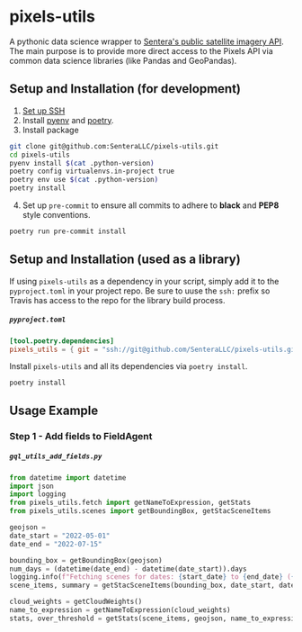 # pixels-utils

A pythonic data science wrapper to [Sentera's public satellite imagery API](https://pixels.sentera.com). The main purpose is to provide more direct access to the Pixels API via common data science libraries (like Pandas and GeoPandas).

## Setup and Installation (for development)
1) [Set up SSH](https://github.com/SenteraLLC/install-instructions/blob/master/ssh_setup.md)
2) Install [pyenv](https://github.com/SenteraLLC/install-instructions/blob/master/pyenv.md) and [poetry](https://python-poetry.org/docs/#installation).
3) Install package
``` bash
git clone git@github.com:SenteraLLC/pixels-utils.git
cd pixels-utils
pyenv install $(cat .python-version)
poetry config virtualenvs.in-project true
poetry env use $(cat .python-version)
poetry install
```
4) Set up `pre-commit` to ensure all commits to adhere to **black** and **PEP8** style conventions.
``` bash
poetry run pre-commit install
```

## Setup and Installation (used as a library)
If using `pixels-utils` as a dependency in your script, simply add it to the `pyproject.toml` in your project repo. Be sure to uuse the `ssh:` prefix so Travis has access to the repo for the library build process.

<h5 a><strong><code>pyproject.toml</code></strong></h5>

``` toml
[tool.poetry.dependencies]
pixels_utils = { git = "ssh://git@github.com/SenteraLLC/pixels-utils.git", branch = "main"}
```

Install `pixels-utils` and all its dependencies via `poetry install`.

``` console
poetry install
```

## Usage Example

### Step 1 - Add fields to FieldAgent

<h5 a><strong><code>gql_utils_add_fields.py</code></strong></h5>

``` python
from datetime import datetime
import json
import logging
from pixels_utils.fetch import getNameToExpression, getStats
from pixels_utils.scenes import getBoundingBox, getStacSceneItems

geojson =
date_start = "2022-05-01"
date_end = "2022-07-15"

bounding_box = getBoundingBox(geojson)
num_days = (datetime(date_end) - datetime(date_start)).days
logging.info(f"Fetching scenes for dates: {start_date} to {end_date} ({num_days} days)")
scene_items, summary = getStacSceneItems(bounding_box, date_start, date_end, max_scene_percent=100)

cloud_weights = getCloudWeights()
name_to_expression = getNameToExpression(cloud_weights)
stats, over_threshold = getStats(scene_items, geojson, name_to_expression, max_local_percent, cogs_url, pixels_url)
```
